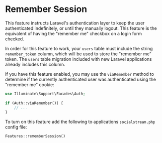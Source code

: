 # Remember Session

This feature instructs Laravel's authentication layer to keep the user authenticated indefinitely, or until they manually logout. This feature is the equivalent of having the "remember me" checkbox on a login form checked.

In order for this feature to work, your `users` table must include the string `remember_token` column, which will be used to store the "remember me" token. The `users` table migration included with new Laravel applications already includes this column.

If you have this feature enabled, you may use the `viaRemember` method to determine if the currently authenticated user was authenticated using the "remember me" cookie:

```php
use Illuminate\Support\Facades\Auth;
 
if (Auth::viaRemember()) {
    // ...
}
```

To turn on this feature add the following to applications `socialstream.php` config file:

```php
Features::rememberSession()
```
